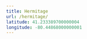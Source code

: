```yaml
---
title: Hermitage
url: /hermitage/
latitude: 41.233389700000004
longitude: -80.44868000000001
---
```

